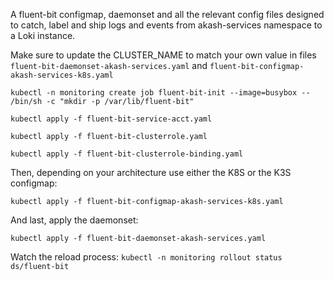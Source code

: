 A fluent-bit configmap, daemonset and all the relevant config files designed to catch, label and ship logs and events from akash-services namespace to a Loki instance.

Make sure to update the CLUSTER_NAME to match your own value in files `fluent-bit-daemonset-akash-services.yaml` and `fluent-bit-configmap-akash-services-k8s.yaml` 

`kubectl -n monitoring create job fluent-bit-init --image=busybox -- /bin/sh -c "mkdir -p /var/lib/fluent-bit"`

`kubectl apply -f fluent-bit-service-acct.yaml`

`kubectl apply -f fluent-bit-clusterrole.yaml`

`kubectl apply -f fluent-bit-clusterrole-binding.yaml`

Then, depending on your architecture use either the K8S or the K3S configmap:

`kubectl apply -f fluent-bit-configmap-akash-services-k8s.yaml`

And last, apply the daemonset:

`kubectl apply -f fluent-bit-daemonset-akash-services.yaml`

Watch the reload process:
`kubectl -n monitoring rollout status ds/fluent-bit` 
